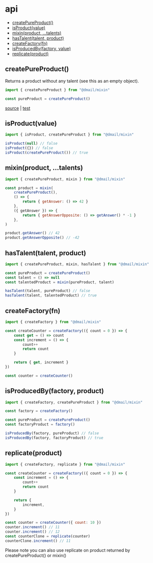 # api

* [createPureProduct()](./api.md#createpureproduct)
* [isProduct(value)](./isproductvalue)
* [mixin(product, ...talents)](./mixinproduct-talents)
* [hasTalent(talent, product)](./hastalenttalentproduct)
* [createFactory(fn)](./createfactoryfn)
* [isProducedBy(factory, value)](./isproducedbyfactoryvalue)
* [replicate(product)](./replicateproduct)

## createPureProduct()

Returns a product without any talent (see this as an empty object).

```javascript
import { createPureProduct } from "@dmail/mixin"

const pureProduct = createPureProduct()
```

[source](../src/mixin#53) | [test](../src/mixin.test.js)

## isProduct(value)

```javascript
import { isProduct, createPureProduct } from "@dmail/mixin"

isProduct(null) // false
isProduct({}) // false
isProduct(createPureProduct()) // true
```

## mixin(product, ...talents)

```javascript
import { createPureProduct, mixin } from "@dmail/mixin"

const product = mixin(
	createPureProduct(),
	() => {
		return { getAnswer: () => 42 }
	},
	({ getAnswer }) => {
		return { getAnswerOpposite: () => getAnswer() * -1 }
	},
)

product.getAnswer() // 42
product.getAnswerOpposite() // -42
```

## hasTalent(talent, product)

```javascript
import { createPureProduct, mixin, hasTalent } from "@dmail/mixin"

const pureProduct = createPureProduct()
const talent = () => null
const talentedProduct = mixin(pureProduct, talent)

hasTalent(talent, pureProduct) // false
hasTalent(talent, talentedProduct) // true
```

## createFactory(fn)

```javascript
import { createFactory } from "@dmail/mixin"

const createCounter = createFactory(({ count = 0 }) => {
	const get = () => count
	const increment = () => {
		count++
		return count
	}

	return { get, increment }
})

const counter = createCounter()
```

## isProducedBy(factory, product)

```javascript
import { createFactory, createPureProduct } from "@dmail/mixin"

const factory = createFactory()

const pureProduct = createPureProduct()
const factoryProduct = factory()

isProducedBy(factory, pureProduct) // false
isProducedBy(factory, factoryProduct) // true
```

## replicate(product)

```javascript
import { createFactory, replicate } from "@dmail/mixin"

const createCounter = createFactory(({ count = 0 }) => {
	const increment = () => {
		count++
		return count
	}

	return {
		increment,
	}
})

const counter = createCounter({ count: 10 })
counter.increment() // 11
counter.increment() // 12
const counterClone = replicate(counter)
counterClone.increment() // 11
```

Please note you can also use replicate on product returned by createPureProduct() or mixin()
